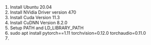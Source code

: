 1. Install Ubuntu 20.04
2. Install NVidia Driver version 470
3. Install Cuda Version 11.3
4. Install CuDNN Version 8.2.0
5. Setup PATH and LD_LIBRARY_PATH
6. sudo apt install pytorch==1.11 torchvision=0.12.0 torchaudio=0.11.0
7. 
